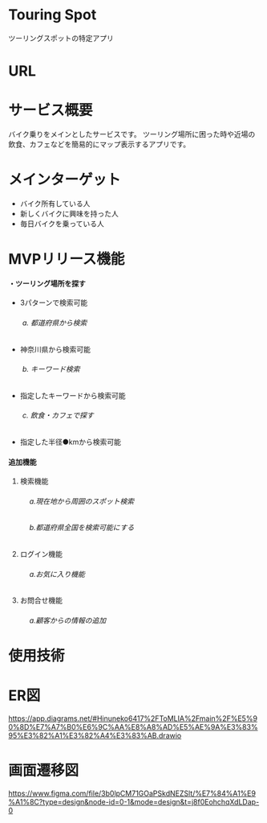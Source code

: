 # Touring Spot
ツーリングスポットの特定アプリ
# URL

# サービス概要
バイク乗りをメインとしたサービスです。
ツーリング場所に困った時や近場の飲食、カフェなどを簡易的にマップ表示するアプリです。
# メインターゲット
* バイク所有している人
* 新しくバイクに興味を持った人
* 毎日バイクを乗っている人



# MVPリリース機能
#### ・ツーリング場所を探す
- 3パターンで検索可能
###### 　　a. 都道府県から検索
- 神奈川県から検索可能
###### 　　b. キーワード検索
- 指定したキーワードから検索可能
###### 　　c. 飲食・カフェで探す
- 指定した半径●kmから検索可能


#### 追加機能
1. 検索機能
###### 　　　a.現在地から周囲のスポット検索
###### 　　　b.都道府県全国を検索可能にする
2. ログイン機能
###### 　　　a.お気に入り機能
3. お問合せ機能
###### 　　　a.顧客からの情報の追加


# 使用技術

# ER図
https://app.diagrams.net/#Hinuneko6417%2FToMLIA%2Fmain%2F%E5%90%8D%E7%A7%B0%E6%9C%AA%E8%A8%AD%E5%AE%9A%E3%83%95%E3%82%A1%E3%82%A4%E3%83%AB.drawio

# 画面遷移図
https://www.figma.com/file/3b0lpCM71GOaPSkdNEZSlt/%E7%84%A1%E9%A1%8C?type=design&node-id=0-1&mode=design&t=j8f0EohchqXdLDap-0

